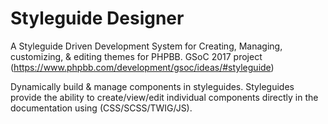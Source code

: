 # Styleguide Designer

A Styleguide Driven Development System for Creating, Managing, customizing, & editing themes for PHPBB. GSoC 2017 project (https://www.phpbb.com/development/gsoc/ideas/#styleguide)

Dynamically build & manage components in styleguides. Styleguides provide the ability to create/view/edit individual components directly in the documentation using (CSS/SCSS/TWIG/JS).

